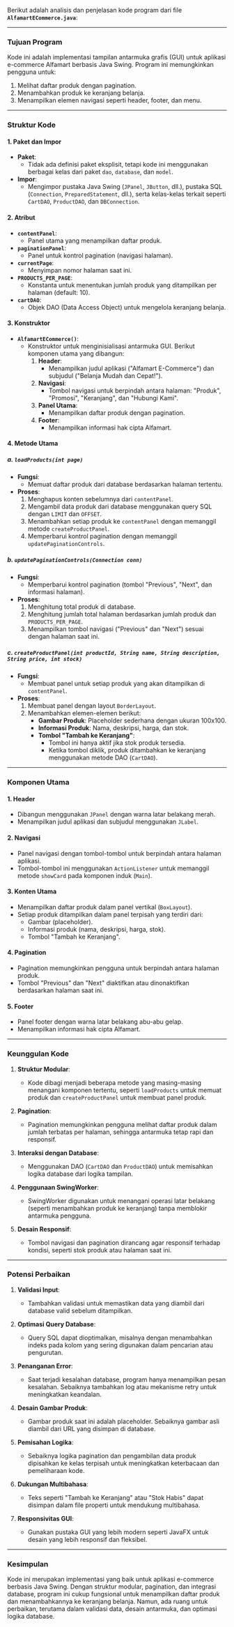 Berikut adalah analisis dan penjelasan kode program dari file **`AlfamartECommerce.java`**:

---

### **Tujuan Program**
Kode ini adalah implementasi tampilan antarmuka grafis (GUI) untuk aplikasi e-commerce Alfamart berbasis Java Swing. Program ini memungkinkan pengguna untuk:
1. Melihat daftar produk dengan pagination.
2. Menambahkan produk ke keranjang belanja.
3. Menampilkan elemen navigasi seperti header, footer, dan menu.

---

### **Struktur Kode**

#### 1. **Paket dan Impor**
- **Paket**:
    - Tidak ada definisi paket eksplisit, tetapi kode ini menggunakan berbagai kelas dari paket `dao`, `database`, dan `model`.
- **Impor**:
    - Mengimpor pustaka Java Swing (`JPanel`, `JButton`, dll.), pustaka SQL (`Connection`, `PreparedStatement`, dll.), serta kelas-kelas terkait seperti `CartDAO`, `ProductDAO`, dan `DBConnection`.

#### 2. **Atribut**
- **`contentPanel`**:
    - Panel utama yang menampilkan daftar produk.
- **`paginationPanel`**:
    - Panel untuk kontrol pagination (navigasi halaman).
- **`currentPage`**:
    - Menyimpan nomor halaman saat ini.
- **`PRODUCTS_PER_PAGE`**:
    - Konstanta untuk menentukan jumlah produk yang ditampilkan per halaman (default: 10).
- **`cartDAO`**:
    - Objek DAO (Data Access Object) untuk mengelola keranjang belanja.

#### 3. **Konstruktor**
- **`AlfamartECommerce()`**:
    - Konstruktor untuk menginisialisasi antarmuka GUI. Berikut komponen utama yang dibangun:
        1. **Header**:
            - Menampilkan judul aplikasi ("Alfamart E-Commerce") dan subjudul ("Belanja Mudah dan Cepat!").
        2. **Navigasi**:
            - Tombol navigasi untuk berpindah antara halaman: "Produk", "Promosi", "Keranjang", dan "Hubungi Kami".
        3. **Panel Utama**:
            - Menampilkan daftar produk dengan pagination.
        4. **Footer**:
            - Menampilkan informasi hak cipta Alfamart.

#### 4. **Metode Utama**

##### **a. `loadProducts(int page)`**
- **Fungsi**:
    - Memuat daftar produk dari database berdasarkan halaman tertentu.
- **Proses**:
    1. Menghapus konten sebelumnya dari `contentPanel`.
    2. Mengambil data produk dari database menggunakan query SQL dengan `LIMIT` dan `OFFSET`.
    3. Menambahkan setiap produk ke `contentPanel` dengan memanggil metode `createProductPanel`.
    4. Memperbarui kontrol pagination dengan memanggil `updatePaginationControls`.

##### **b. `updatePaginationControls(Connection conn)`**
- **Fungsi**:
    - Memperbarui kontrol pagination (tombol "Previous", "Next", dan informasi halaman).
- **Proses**:
    1. Menghitung total produk di database.
    2. Menghitung jumlah total halaman berdasarkan jumlah produk dan `PRODUCTS_PER_PAGE`.
    3. Menampilkan tombol navigasi ("Previous" dan "Next") sesuai dengan halaman saat ini.

##### **c. `createProductPanel(int productId, String name, String description, String price, int stock)`**
- **Fungsi**:
    - Membuat panel untuk setiap produk yang akan ditampilkan di `contentPanel`.
- **Proses**:
    1. Membuat panel dengan layout `BorderLayout`.
    2. Menambahkan elemen-elemen berikut:
        - **Gambar Produk**: Placeholder sederhana dengan ukuran 100x100.
        - **Informasi Produk**: Nama, deskripsi, harga, dan stok.
        - **Tombol "Tambah ke Keranjang"**:
            - Tombol ini hanya aktif jika stok produk tersedia.
            - Ketika tombol diklik, produk ditambahkan ke keranjang menggunakan metode DAO (`CartDAO`).

---

### **Komponen Utama**

#### **1. Header**
- Dibangun menggunakan `JPanel` dengan warna latar belakang merah.
- Menampilkan judul aplikasi dan subjudul menggunakan `JLabel`.

#### **2. Navigasi**
- Panel navigasi dengan tombol-tombol untuk berpindah antara halaman aplikasi.
- Tombol-tombol ini menggunakan `ActionListener` untuk memanggil metode `showCard` pada komponen induk (`Main`).

#### **3. Konten Utama**
- Menampilkan daftar produk dalam panel vertikal (`BoxLayout`).
- Setiap produk ditampilkan dalam panel terpisah yang terdiri dari:
    - Gambar (placeholder).
    - Informasi produk (nama, deskripsi, harga, stok).
    - Tombol "Tambah ke Keranjang".

#### **4. Pagination**
- Pagination memungkinkan pengguna untuk berpindah antara halaman produk.
- Tombol "Previous" dan "Next" diaktifkan atau dinonaktifkan berdasarkan halaman saat ini.

#### **5. Footer**
- Panel footer dengan warna latar belakang abu-abu gelap.
- Menampilkan informasi hak cipta Alfamart.

---

### **Keunggulan Kode**
1. **Struktur Modular**:
    - Kode dibagi menjadi beberapa metode yang masing-masing menangani komponen tertentu, seperti `loadProducts` untuk memuat produk dan `createProductPanel` untuk membuat panel produk.

2. **Pagination**:
    - Pagination memungkinkan pengguna melihat daftar produk dalam jumlah terbatas per halaman, sehingga antarmuka tetap rapi dan responsif.

3. **Interaksi dengan Database**:
    - Menggunakan DAO (`CartDAO` dan `ProductDAO`) untuk memisahkan logika database dari logika tampilan.

4. **Penggunaan SwingWorker**:
    - SwingWorker digunakan untuk menangani operasi latar belakang (seperti menambahkan produk ke keranjang) tanpa memblokir antarmuka pengguna.

5. **Desain Responsif**:
    - Tombol navigasi dan pagination dirancang agar responsif terhadap kondisi, seperti stok produk atau halaman saat ini.

---

### **Potensi Perbaikan**
1. **Validasi Input**:
    - Tambahkan validasi untuk memastikan data yang diambil dari database valid sebelum ditampilkan.

2. **Optimasi Query Database**:
    - Query SQL dapat dioptimalkan, misalnya dengan menambahkan indeks pada kolom yang sering digunakan dalam pencarian atau pengurutan.

3. **Penanganan Error**:
    - Saat terjadi kesalahan database, program hanya menampilkan pesan kesalahan. Sebaiknya tambahkan log atau mekanisme retry untuk meningkatkan keandalan.

4. **Desain Gambar Produk**:
    - Gambar produk saat ini adalah placeholder. Sebaiknya gambar asli diambil dari URL yang disimpan di database.

5. **Pemisahan Logika**:
    - Sebaiknya logika pagination dan pengambilan data produk dipisahkan ke kelas terpisah untuk meningkatkan keterbacaan dan pemeliharaan kode.

6. **Dukungan Multibahasa**:
    - Teks seperti "Tambah ke Keranjang" atau "Stok Habis" dapat disimpan dalam file properti untuk mendukung multibahasa.

7. **Responsivitas GUI**:
    - Gunakan pustaka GUI yang lebih modern seperti JavaFX untuk desain yang lebih responsif dan fleksibel.

---

### **Kesimpulan**
Kode ini merupakan implementasi yang baik untuk aplikasi e-commerce berbasis Java Swing. Dengan struktur modular, pagination, dan integrasi database, program ini cukup fungsional untuk menampilkan daftar produk dan menambahkannya ke keranjang belanja. Namun, ada ruang untuk perbaikan, terutama dalam validasi data, desain antarmuka, dan optimasi logika database.